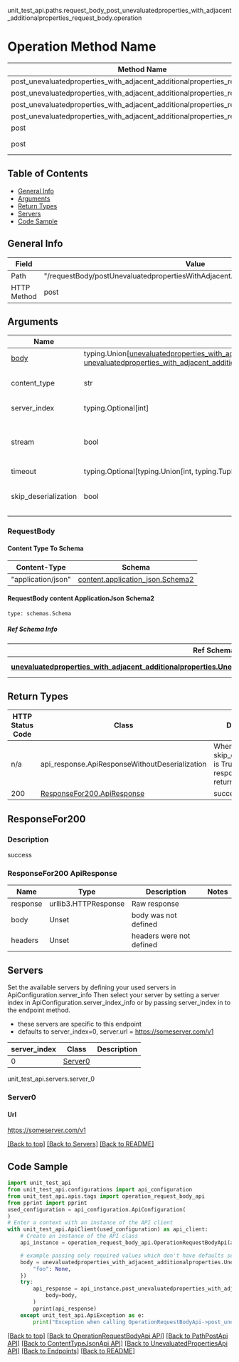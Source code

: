 unit_test_api.paths.request_body_post_unevaluatedproperties_with_adjacent_additionalproperties_request_body.operation
# Operation Method Name

| Method Name | Api Class | Notes |
| ----------- | --------- | ----- |
| post_unevaluatedproperties_with_adjacent_additionalproperties_request_body | [OperationRequestBodyApi](../../apis/tags/operation_request_body_api.md) | This api is only for tag=operation.requestBody |
| post_unevaluatedproperties_with_adjacent_additionalproperties_request_body | [PathPostApi](../../apis/tags/path_post_api.md) | This api is only for tag=path.post |
| post_unevaluatedproperties_with_adjacent_additionalproperties_request_body | [ContentTypeJsonApi](../../apis/tags/content_type_json_api.md) | This api is only for tag=contentType_json |
| post_unevaluatedproperties_with_adjacent_additionalproperties_request_body | [UnevaluatedPropertiesApi](../../apis/tags/unevaluated_properties_api.md) | This api is only for tag=unevaluatedProperties |
| post | ApiForPost | This api is only for this endpoint |
| post | RequestBodyPostUnevaluatedpropertiesWithAdjacentAdditionalpropertiesRequestBody | This api is only for path=/requestBody/postUnevaluatedpropertiesWithAdjacentAdditionalpropertiesRequestBody |

## Table of Contents
- [General Info](#general-info)
- [Arguments](#arguments)
- [Return Types](#return-types)
- [Servers](#servers)
- [Code Sample](#code-sample)

## General Info
| Field | Value |
| ----- | ----- |
| Path | "/requestBody/postUnevaluatedpropertiesWithAdjacentAdditionalpropertiesRequestBody" |
| HTTP Method | post |

## Arguments

Name | Type | Description  | Notes
------------- | ------------- | ------------- | -------------
[body](#requestbody) | typing.Union[[unevaluatedproperties_with_adjacent_additionalproperties.UnevaluatedpropertiesWithAdjacentAdditionalpropertiesDictInput](../../components/schema/unevaluatedproperties_with_adjacent_additionalproperties.md#unevaluatedpropertieswithadjacentadditionalpropertiesdictinput), [unevaluatedproperties_with_adjacent_additionalproperties.UnevaluatedpropertiesWithAdjacentAdditionalpropertiesDict](../../components/schema/unevaluatedproperties_with_adjacent_additionalproperties.md#unevaluatedpropertieswithadjacentadditionalpropertiesdict)] | required |
content_type | str | optional, default is 'application/json' | Selects the schema and serialization of the request body. value must be one of ['application/json']
server_index | typing.Optional[int] | default is None | Allows one to select a different [server](#servers). If not None, must be one of [0]
stream | bool | default is False | if True then the response.content will be streamed and loaded from a file like object. When downloading a file, set this to True to force the code to deserialize the content to a FileSchema file
timeout | typing.Optional[typing.Union[int, typing.Tuple]] | default is None | the timeout used by the rest client
skip_deserialization | bool | default is False | when True, headers and body will be unset and an instance of api_response.ApiResponseWithoutDeserialization will be returned

### RequestBody

#### Content Type To Schema
Content-Type | Schema
------------ | -------
"application/json" | [content.application_json.Schema2](#requestbody-content-applicationjson-schema2)

#### RequestBody content ApplicationJson Schema2
```
type: schemas.Schema
```

##### Ref Schema Info
Ref Schema | Input Type | Output Type
---------- | ---------- | -----------
[**unevaluatedproperties_with_adjacent_additionalproperties.UnevaluatedpropertiesWithAdjacentAdditionalproperties**](../../components/schema/unevaluatedproperties_with_adjacent_additionalproperties.md) | [unevaluatedproperties_with_adjacent_additionalproperties.UnevaluatedpropertiesWithAdjacentAdditionalpropertiesDictInput](../../components/schema/unevaluatedproperties_with_adjacent_additionalproperties.md#unevaluatedpropertieswithadjacentadditionalpropertiesdictinput), [unevaluatedproperties_with_adjacent_additionalproperties.UnevaluatedpropertiesWithAdjacentAdditionalpropertiesDict](../../components/schema/unevaluatedproperties_with_adjacent_additionalproperties.md#unevaluatedpropertieswithadjacentadditionalpropertiesdict) | [unevaluatedproperties_with_adjacent_additionalproperties.UnevaluatedpropertiesWithAdjacentAdditionalpropertiesDict](../../components/schema/unevaluatedproperties_with_adjacent_additionalproperties.md#unevaluatedpropertieswithadjacentadditionalpropertiesdict)

## Return Types

HTTP Status Code | Class | Description
------------- | ------------- | -------------
n/a | api_response.ApiResponseWithoutDeserialization | When skip_deserialization is True this response is returned
200 | [ResponseFor200.ApiResponse](#responsefor200-apiresponse) | success

## ResponseFor200

### Description
success

### ResponseFor200 ApiResponse
Name | Type | Description  | Notes
------------- | ------------- | ------------- | -------------
response | urllib3.HTTPResponse | Raw response |
body | Unset | body was not defined |
headers | Unset | headers were not defined |

## Servers

Set the available servers by defining your used servers in ApiConfiguration.server_info
Then select your server by setting a server index in ApiConfiguration.server_index_info or by
passing server_index in to the endpoint method.
- these servers are specific to this endpoint
- defaults to server_index=0, server.url = https://someserver.com/v1

server_index | Class | Description
------------ | ----- | ------------
0 | [Server0](#server0) |

unit_test_api.servers.server_0
### Server0

#### Url
https://someserver.com/v1

[[Back to top]](#top) [[Back to Servers]](../../README.md#Servers) [[Back to README]](../../README.md)

## Code Sample

```python
import unit_test_api
from unit_test_api.configurations import api_configuration
from unit_test_api.apis.tags import operation_request_body_api
from pprint import pprint
used_configuration = api_configuration.ApiConfiguration(
)
# Enter a context with an instance of the API client
with unit_test_api.ApiClient(used_configuration) as api_client:
    # Create an instance of the API class
    api_instance = operation_request_body_api.OperationRequestBodyApi(api_client)

    # example passing only required values which don't have defaults set
    body = unevaluatedproperties_with_adjacent_additionalproperties.UnevaluatedpropertiesWithAdjacentAdditionalproperties.validate({
        "foo": None,
    })
    try:
        api_response = api_instance.post_unevaluatedproperties_with_adjacent_additionalproperties_request_body(
            body=body,
        )
        pprint(api_response)
    except unit_test_api.ApiException as e:
        print("Exception when calling OperationRequestBodyApi->post_unevaluatedproperties_with_adjacent_additionalproperties_request_body: %s\n" % e)
```

[[Back to top]](#top)
[[Back to OperationRequestBodyApi API]](../../apis/tags/operation_request_body_api.md)
[[Back to PathPostApi API]](../../apis/tags/path_post_api.md)
[[Back to ContentTypeJsonApi API]](../../apis/tags/content_type_json_api.md)
[[Back to UnevaluatedPropertiesApi API]](../../apis/tags/unevaluated_properties_api.md)
[[Back to Endpoints]](../../../README.md#Endpoints) [[Back to README]](../../../README.md)